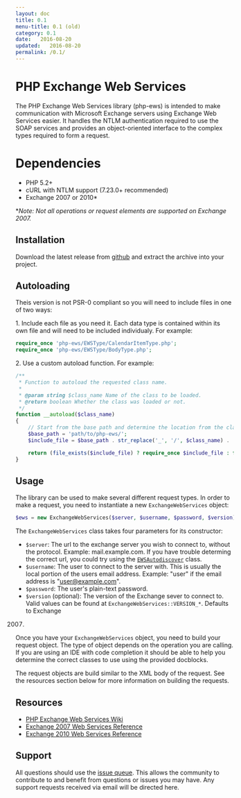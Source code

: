 ```yaml
---
layout: doc
title: 0.1
menu-title: 0.1 (old)
category: 0.1
date:   2016-08-20
updated:   2016-08-20
permalink: /0.1/
---
```

# PHP Exchange Web Services
The PHP Exchange Web Services library (php-ews) is intended to make communication with Microsoft Exchange servers using Exchange Web Services easier. It handles the NTLM authentication required to use the SOAP services and provides an object-oriented interface to the complex types required to form a request.

# Dependencies
* PHP 5.2+
* cURL with NTLM support (7.23.0+ recommended)
* Exchange 2007 or 2010*

**Note: Not all operations or request elements are supported on Exchange 2007.*


## Installation
Download the latest release from
[github](https://github.com/jamesiarmes/php-ews/releases) and extract the
archive into your project.


## Autoloading
Theis version is not PSR-0 compliant so you will need to include files in one of
two ways:

1\. Include each file as you need it. Each data type is contained within its own
file and will need to be included individualy. For example:

```php
require_once 'php-ews/EWSType/CalendarItemType.php';
require_once 'php-ews/EWSType/BodyType.php';
```

2\. Use a custom autoload function. For example:

```php
/**
 * Function to autoload the requested class name.
 * 
 * @param string $class_name Name of the class to be loaded.
 * @return boolean Whether the class was loaded or not.
 */
function __autoload($class_name)
{
    // Start from the base path and determine the location from the class name.
    $base_path = 'path/to/php-ews/';
    $include_file = $base_path . str_replace('_', '/', $class_name) . '.php';

    return (file_exists($include_file) ? require_once $include_file : false);
}
```

## Usage
The library can be used to make several different request types. In order to
make a request, you need to instantiate a new `ExchangeWebServices` object:

```php
$ews = new ExchangeWebServices($server, $username, $password, $version);
```

The `ExchangeWebServices` class takes four parameters for its constructor:

* `$server`: The url to the exchange server you wish to connect to, without the
protocol. Example: mail.example.com. If you have trouble determing the correct
url, you could try using the
[`EWSAutodiscover`](https://github.com/jamesiarmes/php-ews/wiki/Autodiscovery)
class.
* `$username`: The user to connect to the server with. This is usually the local
portion of the users email address. Example: "user" if the email address is
"user@example.com".
* `$password`: The user's plain-text password.
* `$version` (optional): The version of the Exchange sever to connect to. Valid
values can be found at `ExchangeWebServices::VERSION_*`. Defaults to Exchange
2007.

Once you have your `ExchangeWebServices` object, you need to build your request
object. The type of object depends on the operation you are calling. If you are
using an IDE with code completion it should be able to help you determine the
correct classes to use using the provided docblocks.

The request objects are build similar to the XML body of the request. See the
resources section below for more information on building the requests.

## Resources
* [PHP Exchange Web Services Wiki](https://github.com/jamesiarmes/php-ews/wiki)
* [Exchange 2007 Web Services Reference](http://msdn.microsoft.com/library/bb204119\(v=EXCHG.80\).aspx)
* [Exchange 2010 Web Services Reference](http://msdn.microsoft.com/library/bb204119\(v=exchg.140\).aspx)

## Support
All questions should use the
[issue queue](https://github.com/jamesiarmes/php-ews/issues). This allows the
community to contribute to and benefit from questions or issues you may have.
Any support requests received via email will be directed here.

